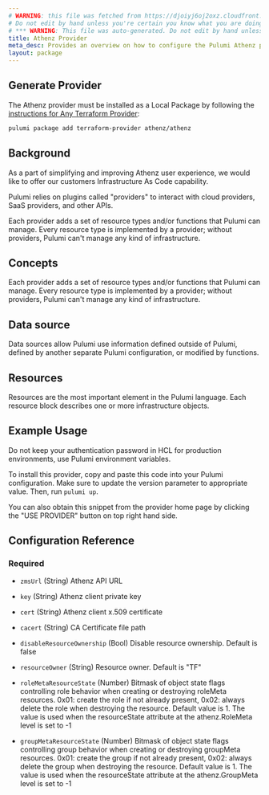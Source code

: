 ```yaml
---
# WARNING: this file was fetched from https://djoiyj6oj2oxz.cloudfront.net/docs/registry.opentofu.org/athenz/athenz/1.0.45/index.md
# Do not edit by hand unless you're certain you know what you are doing!
# *** WARNING: This file was auto-generated. Do not edit by hand unless you're certain you know what you are doing! ***
title: Athenz Provider
meta_desc: Provides an overview on how to configure the Pulumi Athenz provider.
layout: package
---
```


## Generate Provider

The Athenz provider must be installed as a Local Package by following the [instructions for Any Terraform Provider](https://www.pulumi.com/registry/packages/terraform-provider/):

```bash
pulumi package add terraform-provider athenz/athenz
```
## Background

As a part of simplifying and improving Athenz user experience, we would like to offer our customers Infrastructure As
Code capability.

Pulumi relies on plugins called "providers" to interact with cloud providers, SaaS providers, and other APIs.

Each provider adds a set of resource types and/or functions that Pulumi can manage. Every resource type is
implemented by a provider; without providers, Pulumi can't manage any kind of infrastructure.
## Concepts

Each provider adds a set of resource types and/or functions that Pulumi can manage.
Every resource type is implemented by a provider; without providers, Pulumi can't manage any kind of infrastructure.
## Data source

Data sources allow Pulumi use information defined outside of Pulumi, defined by another separate Pulumi
configuration, or modified by functions.
## Resources

Resources are the most important element in the Pulumi language. Each resource block describes one or more
infrastructure objects.
## Example Usage

Do not keep your authentication password in HCL for production environments, use Pulumi environment variables.

To install this provider, copy and paste this code into your Pulumi configuration. Make sure to update the version
parameter to appropriate value. Then, run `pulumi up`.

You can also obtain this snippet from
the provider home page by clicking the "USE PROVIDER"
button on top right hand side.
## Configuration Reference
### Required

- `zmsUrl` (String) Athenz API URL

- `key` (String) Athenz client private key
- `cert` (String) Athenz client x.509 certificate
- `cacert` (String) CA Certificate file path
- `disableResourceOwnership` (Bool) Disable resource ownership. Default is false
- `resourceOwner` (String) Resource owner. Default is "TF"
- `roleMetaResourceState` (Number) Bitmask of object state flags controlling role behavior when creating or destroying roleMeta resources. 0x01: create the role if not already present, 0x02: always delete the role when destroying the resource. Default value is 1. The value is used when the resourceState attribute at the athenz.RoleMeta level is set to -1
- `groupMetaResourceState` (Number) Bitmask of object state flags controlling group behavior when creating or destroying groupMeta resources. 0x01: create the group if not already present, 0x02: always delete the group when destroying the resource. Default value is 1. The value is used when the resourceState attribute at the athenz.GroupMeta level is set to -1